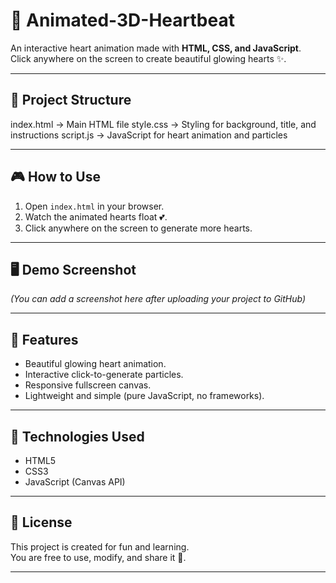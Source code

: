 # 💖 Animated-3D-Heartbeat

An interactive heart animation made with **HTML, CSS, and JavaScript**.  
Click anywhere on the screen to create beautiful glowing hearts ✨.

---

## 📂 Project Structure
index.html → Main HTML file
style.css → Styling for background, title, and instructions
script.js → JavaScript for heart animation and particles

---

## 🎮 How to Use
1. Open `index.html` in your browser.
2. Watch the animated hearts float 💕.
3. Click anywhere on the screen to generate more hearts.

---

## 🖥️ Demo Screenshot
*(You can add a screenshot here after uploading your project to GitHub)*

---

## 🚀 Features
- Beautiful glowing heart animation.
- Interactive click-to-generate particles.
- Responsive fullscreen canvas.
- Lightweight and simple (pure JavaScript, no frameworks).

---

## 🔧 Technologies Used
- HTML5
- CSS3
- JavaScript (Canvas API)

---

## 📜 License
This project is created for fun and learning.  
You are free to use, modify, and share it 🌸.

---
